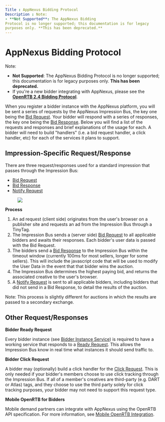 ```yaml
---
Title : AppNexus Bidding Protocol
Description : Note:
- **Not Supported**: The AppNexus Bidding
Protocol is no longer supported; this documentation is for legacy
purposes only. **This has been deprecated.**
---
```



# AppNexus Bidding Protocol





Note:

- **Not Supported**: The AppNexus Bidding
  Protocol is no longer supported; this documentation is for legacy
  purposes only. **This has been deprecated.**
- If you're a new bidder integrating with
  AppNexus, please see the **<a
  href="https://www.iab.com/wp-content/uploads/2016/03/OpenRTB-API-Specification-Version-2-4-FINAL.pdf"
  class="xref" target="_blank">OpenRTB 2.4 Bidding Protocol</a>**.



When you register a bidder instance with the
AppNexus platform, you will be sent a series of
requests by the AppNexus Impression Bus, the key
one being the <a
href="https://docs.xandr.com/bundle/xandr-bidders/page/bid-request.html"
class="xref" target="_blank">Bid Request</a>. Your bidder will respond
with a series of responses, the key one being the <a
href="https://docs.xandr.com/bundle/xandr-bidders/page/bid-response.html"
class="xref" target="_blank">Bid Response</a>. Below you will find a
list of the requests and responses and brief explanations of the usage
for each. A bidder will need to build "handlers" (i.e. a bid request
handler, a click handler, etc) for each of the services it plans to
support.



## Impression-Specific Request/Response

There are three request/responses used for a standard impression that
passes through the Impression Bus:



- <a
  href="https://docs.xandr.com/bundle/xandr-bidders/page/bid-request.html"
  class="xref" target="_blank">Bid Request</a>
- <a
  href="https://docs.xandr.com/bundle/xandr-bidders/page/bid-response.html"
  class="xref" target="_blank">Bid Response</a>
- <a
  href="https://docs.xandr.com/bundle/xandr-bidders/page/notify-request.html"
  class="xref" target="_blank">Notify Request</a>



<figure class="fig fignone">
<p><img src="images/appnexus-bidding-protocal-fig-1.png"
class="image" /></p>
</figure>

**Process**



1.  An ad request (client side) originates from the user's browser on a
    publisher site and requests an ad from the Impression Bus through a
    TinyTag.
2.  The Impression Bus sends a (server side) <a
    href="https://docs.xandr.com/bundle/xandr-bidders/page/bid-request.html"
    class="xref" target="_blank">Bid Request</a> to all applicable
    bidders and awaits their responses. Each bidder's user data is
    passed with the Bid Request.
3.  The bidders send a <a
    href="https://docs.xandr.com/bundle/xandr-bidders/page/bid-response.html"
    class="xref" target="_blank">Bid Response</a> to the Impression Bus
    within the timeout window (currently 100ms for most sellers, longer
    for some sellers). This will include the javascript code that will
    be used to modify the User Data in the event that that bidder wins
    the auction.
4.  The Impression Bus determines the highest paying bid, and returns
    the associated creative to the user's browser.
5.  A <a
    href="https://docs.xandr.com/bundle/xandr-bidders/page/notify-request.html"
    class="xref" target="_blank">Notify Request</a> is sent to all
    applicable bidders, including bidders that did not send in a Bid
    Response, to detail the results of the auction.





Note: This process is slightly
different for auctions in which the results are passed to a secondary
exchange.







## Other Request/Responses

**Bidder Ready Request**

Every bidder instance (see <a
href="https://docs.xandr.com/bundle/xandr-bidders/page/bidder-instance-service.html"
class="xref" target="_blank">Bidder Instance Service</a>) is required to
have a working service that responds to a <a
href="https://docs.xandr.com/bundle/xandr-bidders/page/ready-request.html"
class="xref" target="_blank">Ready Request</a>. This allows the
Impression Bus know in real time what instances it should send traffic
to.

**Bidder Click Request**

A bidder may (optionally) build a click handler for the <a
href="https://docs.xandr.com/bundle/xandr-bidders/page/click-request.html"
class="xref" target="_blank">Click Request</a>. This is only needed if
your bidder's members choose to use click tracking through the
Impression Bus. If all of a member's creatives are third-party (e.g.
DART or Atlas) tags, and they choose to use the third party solely for
click tracking purposes, your bidder may not need to support this
request type.

**Mobile OpenRTB for Bidders**

Mobile demand partners can integrate with
AppNexus using the OpenRTB API specification.
For more information, see <a
href="https://docs.xandr.com/bundle/supply-partners/page/openrtb-specs.html"
class="xref" target="_blank">Mobile OpenRTB Integration</a>.






